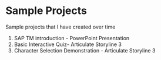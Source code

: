 # Sample Projects
Sample projects that I have created over time
1. SAP TM introduction - PowerPoint Presentation
2. Basic Interactive Quiz- Articulate Storyline 3
3. Character Selection Demonstration - Articulate Storyline 3
